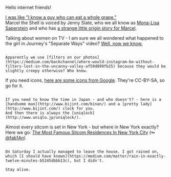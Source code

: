 Hello internet friends!

[I was like "I know a guy who can eat a whole grape."](https://www.youtube.com/watch?v=QYZLy5uC5uc)  
Marcel the Shell is voiced by Jenny Slate, who we all know as [Mona-Lisa Saperstein](http://www.esquire.com/cm/esquire/images/p8/Drunk-Mona-Lisa-Saperstein,-or-Jean-Ralphios'-sister,-or-Tom's-new-employee-and-girlfriend.jpg) and who has [a strange little origin story for Marcel](https://www.youtube.com/watch?v=_VQIsqxCVu0).

Talking about women on TV - I am sure we all wondered what happened to the girl in Journey's "Separate Ways" video? [Well, now we know.](http://noblemania.blogspot.de/2013/07/the-girl-in-video-separate-ways-worlds.html)

~~~

Apparently we use [filters on our photos](https://medium.com/backchannel/where-would-instagram-be-without-filters-lost-in-the-uncanny-valley-af59d899fb25) because they would be slightly creepy otherwise? Who knew.

~~~

If you need icons, [here are some icons from Google](https://github.com/google/material-design-icons/releases/tag/1.0.0).  They're CC-BY-SA, so go for it.

~~~

If you need to know the time in Japan - and who doesn't? - here is a [handsome man](http://www.bijint.com/binan/) and a [pretty lady](http://www.bijint.com/) clock for you.  
And then there is always the [uniqlock](http://www.uniqlo.jp/uniqlock/).

~~~

Almost every sitcom is set in New York - but where in New York exactly? Here we go: [The Most Famous Sitcom Residences In New York City](http://www.scoutingny.com/the-most-famous-sitcom-residences-in-new-york-city/) (↬ [@fab1An](https://twitter.com/fab1An/status/524094802640769024))

~~~

On Saturday I actually managed to leave the house. I got rained on, which [I should have known](https://medium.com/matter/rain-in-exactly-twelve-minutes-b5245dbbb13c), but I didn't.

Stay alive.